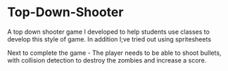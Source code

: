 # Top-Down-Shooter
A top down shooter game I developed to help students use classes to develop this style of game. In addition I;ve tried out using spritesheets

Next to complete the game - The player needs to be able to shoot bullets, with collision detection to destroy the zombies and increase a score. 
